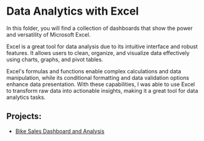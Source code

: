# Data Analytics with Excel

In this folder, you will find a collection of dashboards that show the power and versatility of Microsoft Excel. 

Excel is a great tool for data analysis due to its intuitive interface and robust features. It allows users to clean, organize, and visualize data effectively using charts, graphs, and pivot tables. 

Excel's formulas and functions enable complex calculations and data manipulation, while its conditional formatting and data validation options enhance data presentation. With these capabilities, I was able to use Excel to transform raw data into actionable insights, making it a great tool for data analytics tasks.


## Projects:

* [Bike Sales Dashboard and Analysis](https://github.com/maryanastef/portfolio/blob/main/Excel/Bike_Sales_Dashboard.xlsx)
